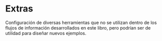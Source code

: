 # Extras

Configuración de diversas herramientas que no se utilizan dentro de los flujos de información desarrollados en este libro, pero podrían ser de utilidad para diseñar nuevos ejemplos.